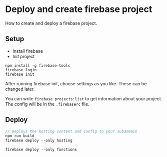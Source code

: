 # Deploy and create firebase project

How to create and deploy a firebase project.

## Setup

* Install firebase
* Init project

```
npm install -g firebase-tools
firebase login
firebase init
```

After running firebase init, choose settings as you like. These can be changed later.

You can write `firebase projects:list` to get information about your project. The config will  be in the `.firebaserc` file.

## Deploy
```js
// Deploys the hosting content and config to your subdomain
npm run build
firebase deploy --only hosting

firebase deploy --only functions
```